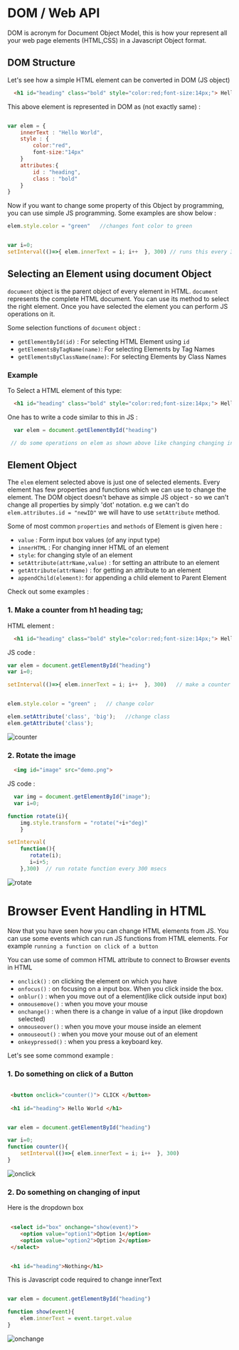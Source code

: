 
# DOM / Web API


DOM is acronym for Document Object Model, this is how your represent all your web page elements (HTML,CSS) in a Javascript Object format.


## DOM Structure

Let's see how a simple HTML element can be converted in DOM (JS object)

```HTML
  <h1 id="heading" class="bold" style="color:red;font-size:14px;"> Hello World </h1>
```

This above element is represented in DOM as (not exactly same) :

```javascript

var elem = {
    innerText : "Hello World",
    style : {
        color:"red",
        font-size:"14px"
    }
    attributes:{
        id : "heading",
        class : "bold"
    }
}
```

Now if you want to change some property of this Object by programming, you can use simple JS programming. Some examples are show below :


```javascript
elem.style.color = "green"   //changes font color to green


var i=0;
setInterval(()=>{ elem.innerText = i; i++  }, 300) // runs this every 300 miliseconds and changes innerText of elem to a new number;
```




## Selecting an Element using document Object


`document` object is the parent object of every element in HTML. `document` represents the complete HTML document. You can use its method to select the right element. Once you have selected the element you can perform JS operations on it.

Some selection functions of `document` object :

* `getElementById(id)` : For selecting HTML Element using `id`
* `getElementsByTagName(name)`: For selecting Elements by Tag Names 
* `getElementsByClassName(name)`:  For selecting Elements by Class Names 


### Example

To Select a HTML element of this type:

```HTML
  <h1 id="heading" class="bold" style="color:red;font-size:14px;"> Hello World </h1>
```

One has to write a code similar to this in JS :

```javascript
  var elem = document.getElementById("heading")

 // do some operations on elem as shown above like changing changing innerText

```


## Element Object

The `elem` element selected above is just one of selected elements. Every element has few properties and functions which we can use to change the element. The DOM object doesn't behave as simple JS object - so we can't change all properties by simply 'dot' notation. e.g we can't do `elem.attributes.id = "newID"` we will have to use `setAttribute` method.

Some of most common `properties` and `methods` of Element is given here :

* `value` : Form input box values (of any input type)
* `innerHTML` : For changing inner HTML of an element
* `style`: for changing style of an element
* `setAttribute(attrName,value)` : for setting an attribute to an element
* `getAttribute(attrName)` : for getting an attribute to an element
* `appendChild(element)`: for appending a child element to Parent Element

Check out some examples :

### 1. Make a counter from h1 heading tag; 

HTML element :

```HTML
  <h1 id="heading" class="bold" style="color:red;font-size:14px;"> Hello World </h1>
```
JS code :

```javascript
var elem = document.getElementById("heading")
var i=0;

setInterval(()=>{ elem.innerText = i; i++  }, 300)   // make a counter on your page.


elem.style.color = "green" ;   // change color

elem.setAttribute('class', 'big');   //change class
elem.getAttribute('class');     

```

![counter](./images/counter.gif)


### 2. Rotate the image 

```HTML
  <img id="image" src="demo.png">
```
JS code :

```javascript
  var img = document.getElementById("image");
  var i=0;

function rotate(i){
    img.style.transform = "rotate("+i+"deg)"
    }

setInterval(
    function(){
       rotate(i);
       i=i+5;
    },300)  // run rotate function every 300 msecs

```

![rotate](./images/rotate.gif)


# Browser Event Handling in HTML

Now that you have seen how you can change HTML elements from JS. You can use some events which can run JS functions from HTML elements. For example `running a function on click of a button`

You can use some of common HTML attribute to connect to Browser events in HTML

* `onclick()` : on clicking the element on which you have 
* `onfocus()` : on focusing on a input box. When you click inside the box. 
* `onblur()` : when you move out of a element(like click outside input box)
* `onmousemove()` : when you move your mouse
* `onchange()` : when there is a change in value of a input (like dropdown selected)
* `onmouseover()` : when you move your mouse inside an element
* `onmouseout()` : when you move your mouse out of an element
* `onkeypressed()` : when you press a keyboard key.

Let's see some commond example :


### 1. Do something on click of a Button

```HTML
 
 <button onclick="counter()"> CLICK </button> 
 
 <h1 id="heading"> Hello World </h1>

```

```js

var elem = document.getElementById("heading")

var i=0;
function counter(){
    setInterval(()=>{ elem.innerText = i; i++  }, 300)
} 

```

![onclick](./images/onclick.gif)

### 2. Do something on changing of input

Here is the dropdown box

```HTML
 
 <select id="box" onchange="show(event)"> 
    <option value="option1">Option 1</option>
    <option value="option2">Option 2</option>
 </select> 


 <h1 id="heading">Nothing</h1>

```
This is Javascript code required to change innerText

```js

var elem = document.getElementById("heading")

function show(event){
    elem.innerText = event.target.value
}

```

![onchange](./images/onchange.gif)







